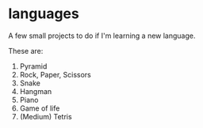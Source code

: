 # languages
A few small projects to do if I'm learning a new language.

These are:
1. Pyramid
2. Rock, Paper, Scissors
3. Snake
4. Hangman
5. Piano
6. Game of life
7. (Medium) Tetris
